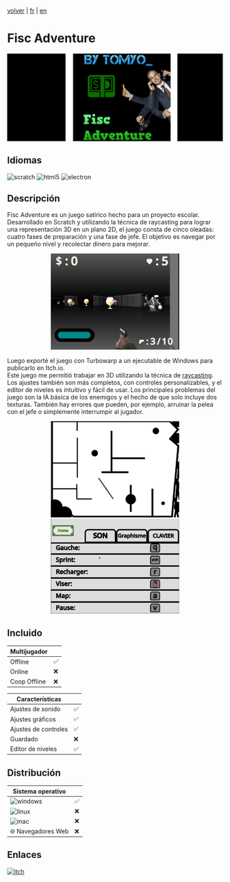 [volver](/translation/es/es.md) | [fr](/translation/fr/fisc-adventure.md) | [en](/translation/en/fisc-adventure.md)

# Fisc Adventure

<p align="center">
  <img src="/image/fisc-adventure-banner.png" width="600" alt="Fisc Adventure logo">
</p>

## Idiomas

<img alt="scratch" src="https://img.shields.io/badge/Scratch-FF6F00?style=for-the-badge&logo=Scratch&logoColor=white"/> <img alt="html5" src="https://img.shields.io/badge/HTML5-E34F26?style=for-the-badge&logo=html5&logoColor=white"/> <img alt="electron" src="https://img.shields.io/badge/Electron-2B2E3A?style=for-the-badge&logo=electron&logoColor=9FEAF9"/>

## Descripción
Fisc Adventure es un juego satírico hecho para un proyecto escolar. Desarrollado en Scratch y utilizando la técnica de raycasting para lograr una representación 3D en un plano 2D, el juego consta de cinco oleadas: cuatro fases de preparación y una fase de jefe. El objetivo es navegar por un pequeño nivel y recolectar dinero para mejorar.

<p align="center">
  <img src="/image/fisc-adventure-in-game.png" width="300" alt="Nivel de Fisc Adventure">
</p>

Luego exporté el juego con Turbowarp a un ejecutable de Windows para publicarlo en Itch.io.  
Este juego me permitió trabajar en 3D utilizando la técnica de [raycasting](https://es.wikipedia.org/wiki/Raycasting). Los ajustes también son más completos, con controles personalizables, y el editor de niveles es intuitivo y fácil de usar. Los principales problemas del juego son la IA básica de los enemigos y el hecho de que solo incluye dos texturas. También hay errores que pueden, por ejemplo, arruinar la pelea con el jefe o simplemente interrumpir al jugador.

<p align="center">
  <img src="/image/fisc-adventure-level-editor.png" width="300" alt="Editor de Fisc Adventure">
  <img src="/image/fisc-avdventure-parameters.png" width="300" alt="Ajustes de Fisc Adventure">
</p>

## Incluido

| Multijugador | |
|---------------|---------------|
| Offline | ✅ |
| Online | ❌ |
| Coop Offline | ❌ |

| Características | |
|---------------|---------------|
| Ajustes de sonido | ✅ |
| Ajustes gráficos | ✅ |
| Ajustes de controles | ✅ |
| Guardado | ❌ |
| Editor de niveles | ✅ |

## Distribución

| Sistema operativo | |
|---------------|---------------|
| <img alt="windows" src="https://img.shields.io/badge/Windows-0078D6?style=for-the-badge&logo=windows&logoColor=white"/> | ✅ |
| <img alt="linux" src="https://img.shields.io/badge/Linux-FCC624?style=for-the-badge&logo=linux&logoColor=black"/> | ❌ |
| <img alt="mac" src="https://img.shields.io/badge/mac%20os-000000?style=for-the-badge&logo=apple&logoColor=white"/> | ❌ |
| 🌐 Navegadores Web | ❌ |

## Enlaces

<a target="_blank" href="https://tomyo.itch.io/fisc-adventure">
      <img alt="itch" src="https://img.shields.io/badge/Itch.io-FA5C5C?style=for-the-badge&logo=itchdotio&logoColor=white">
</a>
